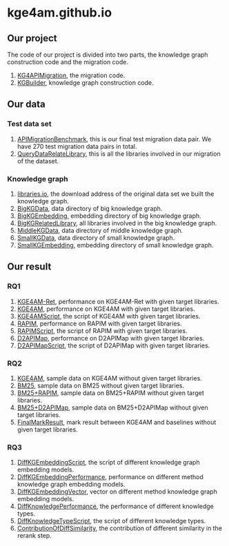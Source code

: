 # kge4am.github.io
## Our project
The code of our project is divided into two parts, the knowledge graph construction code and the migration code.
1. [KG4APIMigration](https://github.com/kge4am/kge4am.github.io/blob/main/KG4APIMigration), the migration code.
2. [KGBuilder](https://github.com/kge4am/kge4am.github.io/blob/main/KGBuilder), knowledge graph construction code.
    
## Our data
### Test data set
1. [APIMigrationBenchmark](https://github.com/kge4am/kge4am.github.io/blob/main/KG4APIMigration/data/query_data/APIMigrationBenchmark.csv), this is our final test migration data pair. We have 270 test migration data pairs in total.
2. [QueryDataRelateLibrary](https://github.com/kge4am/kge4am.github.io/blob/main/KG4APIMigration/data/query_data/QueryDataRelateLibrary.csv), this is all the libraries involved in our migration of the dataset.

### Knowledge graph
1. [libraries.io](https://zenodo.org/record/3626071/files/libraries-1.6.0-2020-01-12.tar.gz), the download address of the original data set we built the knowledge graph.
2. [BigKGData](todo), data directory of big knowledge graph.
3. [BigKGEmbedding](todo), embedding directory of big knowledge graph.
4. [BigKGRelatedLibrary](https://github.com/kge4am/kge4am.github.io/blob/main/KG4APIMigration/data/query_data/BigKGRelateLibrary.csv), all libraries involved in the big knowledge graph.
5. [MiddleKGData](todo), data directory of middle knowledge graph.
6. [SmallKGData](todo), data directory of small knowledge graph.
7. [SmallKGEmbedding](todo), embedding directory of small knowledge graph.

## Our result
### RQ1
1. [KGE4AM-Ret](https://github.com/kge4am/kge4am.github.io/blob/main/KG4APIMigration/output/evaluate/big_apimigration_retrieve_filter.json), performance on KGE4AM-Ret with given target libraries.
2. [KGE4AM](https://github.com/kge4am/kge4am.github.io/blob/main/KG4APIMigration/output/evaluate/big_apimigration_rerank_filter.json), performance on KGE4AM with given target libraries.
3. [KGE4AMScript](https://github.com/kge4am/kge4am.github.io/blob/main/KG4APIMigration/script/temp_data_op/generate_temp_data_for_method.py), the script of KGE4AM with given target libraries.
4. [RAPIM](https://github.com/kge4am/kge4am.github.io/blob/main/KG4APIMigration/output/evaluate/big_rapim_filter.json), performance on RAPIM with given target libraries.
5. [RAPIMScript](https://github.com/kge4am/kge4am.github.io/blob/main/KG4APIMigration/script/rapim/generate_temp_data_for_rapim_method.py), the script of RAPIM with given target libraries.
6. [D2APIMap](https://github.com/kge4am/kge4am.github.io/blob/main/KG4APIMigration/output/evaluate/big_d2apimap_filter.json), performance on D2APIMap with given target libraries.
7. [D2APIMapScript](https://github.com/kge4am/kge4am.github.io/blob/main/KG4APIMigration/script/d2apimap/generate_temp_data_for_d2apimap_method.py), the script of D2APIMap with given target libraries.

### RQ2
1. [KGE4AM](https://github.com/kge4am/kge4am.github.io/blob/main/KG4APIMigration/output/mark_result/big_sample_kge4am_method_10.json), sample data on KGE4AM without given target libraries.
2. [BM25](https://github.com/kge4am/kge4am.github.io/blob/main/KG4APIMigration/output/mark_result/big_sample_bm25_method_10.json), sample data on BM25 without given target libraries.
3. [BM25+RAPIM](https://github.com/kge4am/kge4am.github.io/blob/main/KG4APIMigration/output/mark_result/big_sample_rapim_method_10.json), sample data on BM25+RAPIM without given target libraries.
4. [BM25+D2APIMap](https://github.com/kge4am/kge4am.github.io/blob/main/KG4APIMigration/output/mark_result/big_sample_d2apimap_method_10.json), sample data on BM25+D2APIMap without given target libraries.
5. [FinalMarkResult](https://github.com/kge4am/kge4am.github.io/blob/main/KG4APIMigration/output/mark_result/big_final_mark.csv), mark result between KGE4AM and baselines without given target libraries. 

### RQ3
1. [DiffKGEmbeddingScript](https://github.com/kge4am/kge4am.github.io/blob/main/KG4APIMigration/script/temp_data_op/generate_single_parameter_temp_data_for_method.py), the script of different knowledge graph embedding models.
2. [DiffKGEmbeddingPerformance](https://github.com/kge4am/kge4am.github.io/blob/main/KG4APIMigration/output/evaluate/different_kg_embedding), performance on different method knowledge graph embedding models.
3. [DiffKGEmbeddingVector](todo), vector on different method knowledge graph embedding models.
4. [DiffKnowledgePerformance](https://github.com/kge4am/kge4am.github.io/blob/main/KG4APIMigration/output/evaluate/delete_one_rerank_parameter.json), the performance of different knowledge types. 
5. [DiffKnowledgeTypeScript](https://github.com/kge4am/kge4am.github.io/blob/main/KG4APIMigration/script/generate_single_parameter_temp_data_for_method.py), the script of different knowledge types. 
6. [ContributionOfDiffSimilarity](https://gsithub.com/kge4am/kge4am.github.io/blob/main/KG4APIMigration/output/evaluate/delete_one_rerank_parameter.json), the contribution of different similarity in the rerank step.